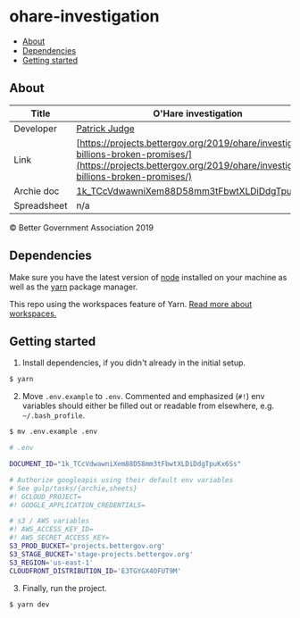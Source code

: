 # ohare-investigation

- [About](#about)
- [Dependencies](#dependencies)
- [Getting started](#getting-started)

## About

| Title       | O&#39;Hare investigation                                                                                                                                               |
| ----------- | ---------------------------------------------------------------------------------------------------------------------------------------------------------------------- |
| Developer   | [Patrick Judge](pjudge@bettergov.org)                                                                                                                                  |
| Link        | [https://projects.bettergov.org/2019/ohare/investigation-billions-broken-promises/](https://projects.bettergov.org/2019/ohare/investigation-billions-broken-promises/) |
| Archie doc  | [1k_TCcVdwawniXem88D58mm3tFbwtXLDiDdgTpuKx6Ss](https://docs.google.com/document/d/1k_TCcVdwawniXem88D58mm3tFbwtXLDiDdgTpuKx6Ss/edit)                                   |
| Spreadsheet | n/a                                                                                                                                                                    |

© Better Government Association 2019

## Dependencies

Make sure you have the latest version of [node](https://docs.npmjs.com/getting-started/installing-node) installed on your machine as well as the [yarn](https://yarnpkg.com/en/docs/install) package manager.

This repo using the workspaces feature of Yarn. [Read more about workspaces.](https://yarnpkg.com/lang/en/docs/workspaces/)

## Getting started

1.  Install dependencies, if you didn't already in the initial setup.

```bash
$ yarn
```

2. Move `.env.example` to `.env`. Commented and emphasized (`#!`) env variables should either be filled out or readable from elsewhere, e.g. `~/.bash_profile`.

```bash
$ mv .env.example .env
```

```bash
# .env

DOCUMENT_ID="1k_TCcVdwawniXem88D58mm3tFbwtXLDiDdgTpuKx6Ss"

# Authorize googleapis using their default env variables
# See gulp/tasks/{archie,sheets}
#! GCLOUD_PROJECT=
#! GOOGLE_APPLICATION_CREDENTIALS=

# s3 / AWS variables
#! AWS_ACCESS_KEY_ID=
#! AWS_SECRET_ACCESS_KEY=
S3_PROD_BUCKET='projects.bettergov.org'
S3_STAGE_BUCKET='stage-projects.bettergov.org'
S3_REGION='us-east-1'
CLOUDFRONT_DISTRIBUTION_ID='E3TGYGX4OFUT9M'

```

3.  Finally, run the project.

```bash
$ yarn dev
```
